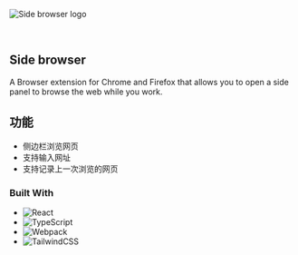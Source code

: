 <div id="top"></div>

![Side browser logo](https://github.com/extrastu/side-browser-release/assets/19451694/2bbab3c9-c959-4909-9ec4-21d6be172c18)

<!-- PROJECT LOGO -->
<br />

<!-- ABOUT THE PROJECT -->

## Side browser 

A Browser extension for Chrome and Firefox that allows you to open a side panel to browse the web while you work.


## 功能

-  侧边栏浏览网页
-  支持输入网址
-  支持记录上一次浏览的网页

### Built With

-   ![React](https://img.shields.io/badge/-React-050B1E?&logo=React)
-   ![TypeScript](https://img.shields.io/badge/-TypeScript-050B1E?&logo=TypeScript)
-   ![Webpack](https://img.shields.io/badge/-Webpack.js-050B1E?&logo=webpack)
-   ![TailwindCSS](https://img.shields.io/badge/-Tailwind_CSS-050B1E?&logo=tailwind-css)
